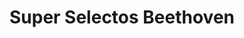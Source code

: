 ---
title: "Super Selectos Beethoven"
url: /san-salvador/super-selectos-beethoven/
shop: supermercado
---